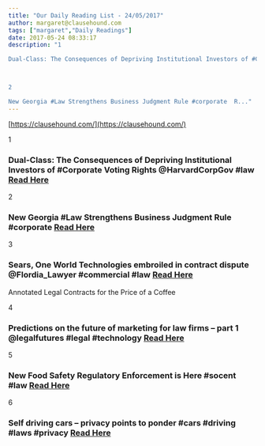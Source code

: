 ```yaml
---
title: "Our Daily Reading List - 24/05/2017"
author: margaret@clausehound.com
tags: ["margaret","Daily Readings"]
date: 2017-05-24 08:33:17
description: "1

Dual-Class: The Consequences of Depriving Institutional Investors of #Corporate Voting Rights @HarvardCorpGov #law Read Here



2

New Georgia #Law Strengthens Business Judgment Rule #corporate  R..."
---
```


[https://clausehound.com/](https://clausehound.com/)

1

### Dual-Class: The Consequences of Depriving Institutional Investors of #Corporate Voting Rights @HarvardCorpGov #law [Read Here](https://goo.gl/KzVq4j)

2

### New Georgia #Law Strengthens Business Judgment Rule #corporate  [Read Here](https://goo.gl/4vAYdT)

3

### Sears, One World Technologies embroiled in contract dispute @Flordia_Lawyer #commercial #law [Read Here](https://goo.gl/MCKzlx)

Annotated Legal Contracts
for the Price of a Coffee

4

### Predictions on the future of marketing for law firms – part 1 @legalfutures #legal #technology [Read Here](https://goo.gl/UW5UVJ)

5

### New Food Safety Regulatory Enforcement is Here #socent #law [Read Here](https://goo.gl/BRFMim)

6

### Self driving cars – privacy points to ponder #cars #driving #laws #privacy [Read Here](https://elegal.ca/2017/05/10/self-driving-cars-privacy-points-to-ponder/)